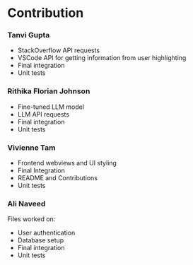 # Contribution

### Tanvi Gupta
- StackOverflow API requests
- VSCode API for getting information from user highlighting
- Final integration
- Unit tests


### Rithika Florian Johnson
- Fine-tuned LLM model
- LLM API requests
- Final integration
- Unit tests


### Vivienne Tam
- Frontend webviews and UI styling
- Final Integration
- README and Contributions
- Unit tests


### Ali Naveed
Files worked on:
- User authentication
- Database setup
- Final integration
- Unit tests
